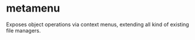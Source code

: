 # metamenu

Exposes object operations via context menus, extending all kind of existing file managers.

